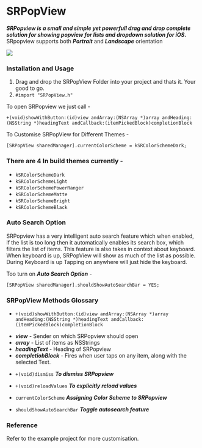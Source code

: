 # SRPopView



***SRPopview is a small and simple yet powerfull drag and drop complete solution for showing popview for lists and dropdown solution for iOS.***
SRpopview supports both ***Portrait*** and ***Landscape*** orientation

![](https://j.gifs.com/760NxB.gif)


### Installation and Usage 

1. Drag and drop the SRPopView Folder into your project and thats it. Your good to go.
2. `#import "SRPopView.h"`

To open SRPopview we just call -

`+(void)showWithButton:(id)view andArray:(NSArray *)array andHeading:(NSString *)headingText andCallback:(itemPickedBlock)completionBlock` 

To Customise SRPopView for Different Themes - 

 `[SRPopView sharedManager].currentColorScheme = kSRColorSchemeDark;`
 
### There are 4 In build themes currently - 

  - `kSRColorSchemeDark`
  - `kSRColorSchemeLight`
  - `kSRColorSchemePowerRanger`
  - `kSRColorSchemeMatte`
  - `kSRColorSchemeBright`
  - `kSRColorSchemeBlack`

 

### Auto Search Option

SRPopview has a very intelligent auto search feature which when enabled, if the list is too long then it automatically enables its search box, which filters the list of items.
This feature is also takes in context about keyboard. 
When keyboard is up, SRPopView will show as much of the list as possible.
During Keyboard is up Tapping on anywhere will just hide the keyboard.

Too turn on ***Auto Search Option*** - 

  `[SRPopView sharedManager].shouldShowAutoSearchBar = YES;`


### SRPopView Methods Glossary 

  * `+(void)showWithButton:(id)view andArray:(NSArray *)array andHeading:(NSString *)headingText andCallback:(itemPickedBlock)completionBlock`

   - ***view*** - Sender on which SRPopview should open
   - ***array*** - List of items as NSStrings
   - ***headingText*** - Heading of SRPopview
   - ***completiobBlock*** - Fires when user taps on any item, along with the selected Text.

  * `+(void)dismiss`
    ***To dismiss SRPopview***

  * `+(void)reloadValues`
    ***To explicitly reload values***

  * `currentColorScheme` 
     ***Assigning Color Scheme to SRPopview***
 
  * `shouldShowAutoSearchBar` 
    ***Toggle autosearch feature*** 


### Reference 
Refer to the example project for more customisation.

